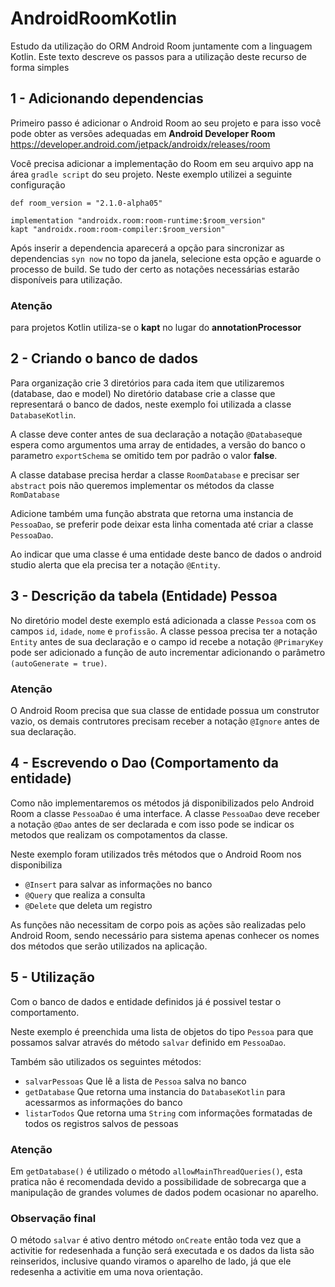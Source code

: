 # AndroidRoomKotlin
Estudo da utilização do ORM Android Room juntamente com a linguagem Kotlin.
Este texto descreve os passos para a utilização deste recurso de forma simples

## 1 - Adicionando dependencias 
Primeiro passo é adicionar o Android Room ao seu projeto e para isso você pode obter as versões adequadas em 
**Android Developer Room**
https://developer.android.com/jetpack/androidx/releases/room

Você precisa adicionar a implementação do Room em seu arquivo app na área `gradle script` do seu projeto.
Neste exemplo utilizei a seguinte configuração

 `def room_version = "2.1.0-alpha05"` 

    implementation "androidx.room:room-runtime:$room_version"
    kapt "androidx.room:room-compiler:$room_version"

Após inserir a dependencia aparecerá a opção para sincronizar as dependencias `syn now` no topo da janela, selecione esta opção e aguarde o processo de build. Se tudo der certo as notações necessárias estarão disponíveis para utilização.

### Atenção
para projetos Kotlin utiliza-se o **kapt** no lugar do **annotationProcessor**



## 2 - Criando o banco de dados
Para organização crie 3 diretórios para cada item que utilizaremos (database, dao e model)
No diretório database crie a classe que representará o banco de dados, neste exemplo foi utilizada a classe `DatabaseKotlin`.

A classe deve conter antes de sua declaração a notação `@Database`que espera como argumentos uma array de entidades, a versão do banco o parametro `exportSchema` se omitido tem por padrão o valor **false**.

A classe database precisa herdar a classe `RoomDatabase` e precisar ser `abstract` pois não queremos implementar os métodos da classe `RomDatabase`

Adicione também uma função abstrata que retorna uma instancia de `PessoaDao`, se preferir pode deixar esta linha comentada  até criar a classe `PessoaDao`.

Ao indicar que uma classe é uma entidade deste banco de dados o android studio alerta que ela precisa ter a notação `@Entity`.

## 3 - Descrição da tabela (Entidade) Pessoa
No diretório model deste exemplo está adicionada a classe `Pessoa` com os campos `id`, `idade`, `nome` e `profissão`.
A classe pessoa precisa ter a notação `Entity` antes de sua declaração e o campo id recebe a notação `@PrimaryKey` pode ser adicionado a função de auto incrementar adicionando o parâmetro `(autoGenerate = true)`.

### Atenção
O Android Room precisa que sua classe de entidade possua um construtor vazio, os demais contrutores precisam receber a notação `@Ignore` antes de sua declaração.

## 4 - Escrevendo o Dao (Comportamento da entidade)
Como não implementaremos os métodos já disponibilizados pelo Android Room a classe `PessoaDao` é uma interface.
A classe `PessoaDao` deve receber a notação `@Dao` antes de ser declarada e com isso pode se indicar os metodos que realizam os compotamentos da classe.

Neste exemplo foram utilizados três métodos que o Android Room nos disponibiliza 
- `@Insert` para salvar as informações no banco
- `@Query` que realiza a consulta
- `@Delete` que deleta um registro
 
 As funções não necessitam de corpo pois as ações são realizadas pelo Android Room, sendo necessário para sistema apenas conhecer os nomes dos métodos que serão utilizados na aplicação.

## 5 - Utilização
Com o banco de dados  e entidade definidos já é possivel testar o comportamento.

Neste exemplo é preenchida uma lista de objetos do tipo `Pessoa` para que possamos salvar através do método `salvar` definido em `PessoaDao`.

Também são utilizados os seguintes métodos:
- `salvarPessoas` Que lê a lista de `Pessoa` salva no banco
- `getDatabase` Que retorna uma instancia do `DatabaseKotlin` para acessarmos as informações do banco
- `listarTodos` Que retorna uma `String` com informações formatadas de todos os registros salvos de pessoas

### Atenção
Em `getDatabase()` é utilizado o método `allowMainThreadQueries()`, esta pratica não é recomendada devido a possibilidade de sobrecarga que a manipulação de grandes volumes de dados podem ocasionar no aparelho.

### Observação final
O método `salvar` é ativo dentro método `onCreate` então toda vez que a activitie for redesenhada a função será executada e os dados da lista são reinseridos, inclusive quando viramos o aparelho de lado, já que ele redesenha a activitie em uma nova orientação.


